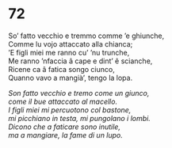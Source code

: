 # 72
  
So’ fatto vecchio e tremmo comme ’e ghiunche,  
Comme lu vojo attaccato alla chianca;  
’E figli miei me ranno cu’ ’nu trunche,  
Me ranno ’nfaccia â cape e dint’ ê scianche,  
Ricene ca â fatica songo ciunco,  
Quanno vavo a mangià’, tengo la lopa.

*Son fatto vecchio e tremo come un giunco,  
come il bue attaccato al macello.  
I figli miei mi percuotono col bastone,  
mi picchiano in testa, mi pungolano i lombi.  
Dicono che a faticare sono inutile,  
ma a mangiare, la fame di un lupo.*


